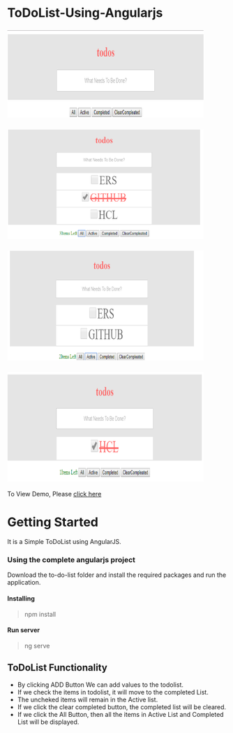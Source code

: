 # ToDoList-Using-Angularjs

### <img src = "/image/Add.png" width = "450px" height = "200px" alt = "image">
### <img src = "/image/All.png" width = "450px" height = "250px" alt = "image">
### <img src = "/image/Active.png" width = "450px" height = "250px" alt = "image">
### <img src = "/image/Completed.png" width = "450px" height = "250px" alt = "image">

To View Demo, Please [click here](https://www.google.com/)
# Getting Started
It is a Simple ToDoList using AngularJS.
### Using the complete angularjs project
Download the to-do-list folder and install the required packages and run the application.

#### Installing
> npm install
#### Run server
> ng serve


##  ToDoList Functionality
* By clicking ADD Button We can add values to the todolist.
* If we check the items in todolist, it will move to the  completed List.
* The uncheked items will remain in the Active list.
* If we click the clear completed button, the completed list will be cleared.
* If we click the All Button, then all the items in Active List and Completed List will be displayed.

